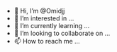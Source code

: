 - 👋 Hi, I’m @Omidjj
- 👀 I’m interested in ...
- 🌱 I’m currently learning ...
- 💞️ I’m looking to collaborate on ...
- 📫 How to reach me ...

<!---
Omidjj/Omidjj is a ✨ special ✨ repository because its `README.md` (this file) appears on your GitHub profile.
You can click the Preview link to take a look at your changes.
--->
